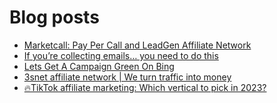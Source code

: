 # Blog posts
<!-- BLOG-POST-LIST:START -->
- [Marketcall: Pay Per Call and LeadGen Affiliate Network](https://afflift.com/f/threads/marketcall-pay-per-call-and-leadgen-affiliate-network.5645/)
- [If you’re collecting emails… you need to do this](https://afflift.com/f/threads/if-you%E2%80%99re-collecting-emails%E2%80%A6-you-need-to-do-this.10116/)
- [Lets Get A Campaign Green On Bing](https://afflift.com/f/threads/lets-get-a-campaign-green-on-bing.9391/)
- [3snet affiliate network | We turn traffic into money](https://afflift.com/f/threads/3snet-affiliate-network-we-turn-traffic-into-money.1333/)
- [🔥TikTok affiliate marketing: Which vertical to pick in 2023?](https://afflift.com/f/threads/%F0%9F%94%A5tiktok-affiliate-marketing-which-vertical-to-pick-in-2023.10114/)
<!-- BLOG-POST-LIST:END -->
